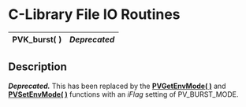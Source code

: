 # C-Library File IO Routines

**PVK_burst( )** |  **_Deprecated_**  
---|---  
  
## Description

**_Deprecated._** This has been replaced by the **[PVGetEnvMode( )](getenvmode.md)** and **[PVSetEnvMode( )](setenvmode.md)** functions with an _iFlag_ setting of PV_BURST_MODE.
